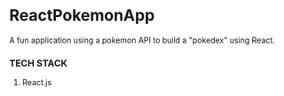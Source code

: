 # ReactPokemonApp

A fun application using a pokemon API to build a "pokedex" using React.

### TECH STACK
1. React.js